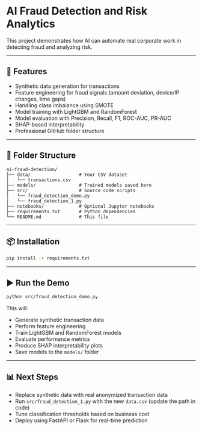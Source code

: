 # AI Fraud Detection and Risk Analytics

This project demonstrates how AI can automate real corporate work in detecting fraud and analyzing risk.

---

## 🚀 Features

* Synthetic data generation for transactions
* Feature engineering for fraud signals (amount deviation, device/IP changes, time gaps)
* Handling class imbalance using SMOTE
* Model training with LightGBM and RandomForest
* Model evaluation with Precision, Recall, F1, ROC-AUC, PR-AUC
* SHAP-based interpretability
* Professional GitHub folder structure

---

## 📂 Folder Structure

```
ai-fraud-detection/
├── data/                  # Your CSV dataset
│   └── transactions.csv
├── models/                # Trained models saved here
├── src/                   # Source code scripts
│   └── fraud_detection_demo.py
|   └── fraud_detection_1.py
├── notebooks/             # Optional Jupyter notebooks
├── requirements.txt       # Python dependencies
└── README.md              # This file
```

---

## 📦 Installation

```bash
pip install -r requirements.txt
```

---

## ▶️ Run the Demo

```bash
python src/fraud_detection_demo.py
```

This will:

* Generate synthetic transaction data
* Perform feature engineering
* Train LightGBM and RandomForest models
* Evaluate performance metrics
* Produce SHAP interpretability plots
* Save models to the `models/` folder

---

## 📊 Next Steps

* Replace synthetic data with real anonymized transaction data
* Run `src/fraud_detection_1.py` with the new `data.csv` (update the path in code)
* Tune classification thresholds based on business cost
* Deploy using FastAPI or Flask for real-time prediction

